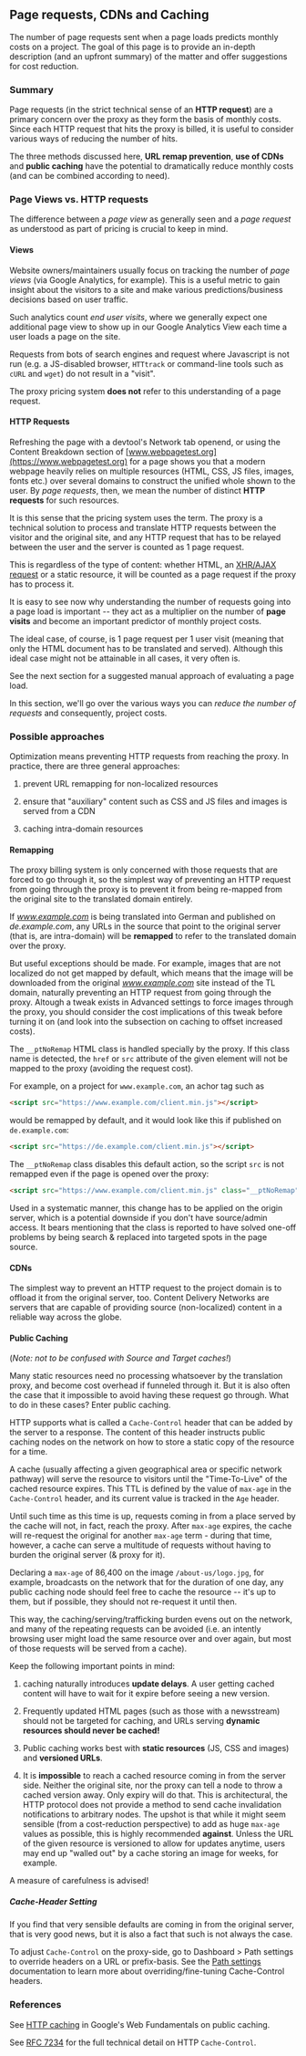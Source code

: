 ## Page requests, CDNs and Caching

The number of page requests sent when a page loads predicts monthly costs on a project. The goal of this page is to provide an in-depth description (and an upfront summary) of the matter and offer suggestions for cost reduction.

### Summary

Page requests (in the strict technical sense of an **HTTP request**) are a primary concern over the proxy as they form the basis of monthly costs. Since each HTTP request that hits the proxy is billed, it is useful to consider various ways of reducing the number of hits.

The three methods discussed here, **URL remap prevention**, **use of CDNs** and **public caching**  have the potential to dramatically reduce monthly costs (and can be combined according to need).

### Page Views vs. HTTP requests

The difference between a *page view* as generally seen and a *page request* as understood as part of pricing is crucial to keep in mind.

#### Views

Website owners/maintainers usually focus on tracking the number of *page views* (via Google Analytics, for example). This is a useful metric to gain insight about the visitors to a site and make various predictions/business decisions based on user traffic.

Such analytics count *end user visits*, where we generally expect one additional page view to show up in our Google Analytics View each time a user loads a page on the site.

Requests from bots of search engines and request where Javascript is not run (e.g. a JS-disabled browser, `HTTtrack` or command-line tools such as `cURL` and `wget`) do not result in a "visit".

The proxy pricing system **does not** refer to this understanding of a page request.

#### HTTP Requests

Refreshing the page with a devtool's Network tab openend, or using the Content Breakdown section of [www.webpagetest.org](https://www.webpagetest.org) for a page shows you that a modern webpage heavily relies on multiple resources (HTML, CSS, JS files, images, fonts etc.) over several domains to construct the unified whole shown to the user. By *page requests*, then, we mean the number of distinct **HTTP requests** for such resources.

It is this sense that the pricing system uses the term. The proxy is a technical solution to process and translate HTTP requests between the visitor and the original site, and any HTTP request that has to be relayed between the user and the server is counted as 1 page request.

This is regardless of the type of content: whether HTML, an [XHR/AJAX request](https://en.wikipedia.org/wiki/Ajax_%28programming%29) or a static resource, it will be counted as a page request if the proxy has to process it.

It is easy to see now why understanding the number of requests going into a page load is important -- they act as a multiplier on the number of **page visits** and become an important predictor of monthly project costs.

The ideal case, of course, is 1 page request per 1 user visit (meaning that only the HTML document has to be translated and served). Although this ideal case might not be attainable in all cases, it very often is.

See the next section for a suggested manual approach of evaluating a page load.

In this section, we'll go over the various ways you can *reduce the number of requests* and consequently, project costs.

### Possible approaches

Optimization means preventing HTTP requests from reaching the proxy. In practice, there are three general approaches:

1. prevent URL remapping for non-localized resources

2. ensure that "auxiliary" content such as CSS and JS files and images is served from a CDN

3. caching intra-domain resources

#### Remapping

The proxy billing system is only concerned with those requests that are forced to go through it, so the simplest way of preventing an HTTP request from going through the proxy is to prevent it from being re-mapped from the original site to the translated domain entirely.

If *www.example.com* is being translated into German and published on *de.example.com*, any URLs in the source that point to the original server (that is, are intra-domain) will be **remapped** to refer to the translated domain over the proxy.

But useful exceptions should be made. For example, images that are not localized do not get mapped by default, which means that the image will be downloaded from the original *www.example.com* site instead of the TL domain, naturally preventing an HTTP request from going through the proxy. Altough a tweak exists in Advanced settings to force images through the proxy, you should consider the cost implications of this tweak before turning it on (and look into the subsection on caching to offset increased costs).

The `__ptNoRemap` HTML class is handled specially by the proxy. If this class name is detected, the `href` or `src` attribute of the given element will not be mapped to the proxy (avoiding the request cost). 

For example, on a project for `www.example.com`, an achor tag such as

``` html
<script src="https://www.example.com/client.min.js"></script>

```
would be remapped by default, and it would look like this if published on `de.example.com`:

``` html
<script src="https://de.example.com/client.min.js"></script>
```

The `__ptNoRemap` class disables this default action, so the script `src` is not remapped even if the page is opened over the proxy:

``` html
<script src="https://www.example.com/client.min.js" class="__ptNoRemap"></script>
```

Used in a systematic manner, this change has to be applied on the origin server, which is a potential downside if you don't have source/admin access. It bears mentioning that the class is reported to have solved one-off problems by being search & replaced into targeted spots in the page source.

#### CDNs

The simplest way to prevent an HTTP request to the project domain is to offload it from the original server, too. Content Delivery Networks are servers that are capable of providing source (non-localized) content in a reliable way across the globe.

#### Public Caching

(_Note: not to be confused with Source and Target caches!_)

Many static resources need no processing whatsoever by the translation proxy, and become cost overhead if funneled through it. But it is also often the case that it impossible to avoid having these request go through. What to do in these cases? Enter public caching.

HTTP supports what is called a `Cache-Control` header that can be added by the server to a response. The content of this header instructs public caching nodes on the network on how to store a static copy of the resource for a time.

A cache (usually affecting a given geographical area or specific network pathway) will serve the resource to visitors until the "Time-To-Live" of the cached resource expires. This TTL is defined by the value of `max-age` in the `Cache-Control` header, and its current value is tracked in the `Age` header.

Until such time as this time is up, requests coming in from a place served by the cache will not, in fact, reach the proxy. After `max-age` expires, the cache will re-request the original for another `max-age` term - during that time, however, a cache can serve a multitude of requests without having to burden the original server (& proxy for it).

Declaring a `max-age` of 86,400 on the image `/about-us/logo.jpg`, for example, broadcasts on the network that for the duration of one day, any public caching node should feel free to cache the resource -- it's up to them, but if possible, they should not re-request it until then.

This way, the caching/serving/trafficking burden evens out on the network, and many of the repeating requests can be avoided (i.e. an intently browsing user might load the same resource over and over again, but most of those requests will be served from a cache).

Keep the following important points in mind:

1. caching naturally introduces **update delays**. A user getting cached content will have to wait for it expire before seeing a new version.

2. Frequently updated HTML pages (such as those with a newsstream) should not be targeted for caching, and URLs serving **dynamic resources should never be cached!**

3. Public caching works best with **static resources** (JS, CSS and images) and **versioned URLs**.

4. It is **impossible** to reach a cached resource coming in from the server side. Neither the original site, nor the proxy can tell a node to throw a cached version away. Only expiry will do that. This is architectural, the HTTP protocol does not provide a method to send cache invalidation notifications to arbitrary nodes. The upshot is that while it might seem sensible (from a cost-reduction perspective) to add as huge `max-age` values as possible, this is highly recommended **against**. Unless the URL of the given resource is versioned to allow for updates anytime, users may end up "walled out" by a cache storing an image for weeks, for example.

A measure of carefulness is advised!

##### Cache-Header Setting

If you find that very sensible defaults are coming in from the original server, that is very good news, but it is also a fact that such is not always the case.

To adjust `Cache-Control` on the proxy-side, go to Dashboard > Path settings to override headers on a URL or prefix-basis. See the [Path settings](../../dashboard/menu/dashboard/pathsettings.html) documentation to learn more about overriding/fine-tuning Cache-Control headers.

### References

See [HTTP caching](https://developers.google.com/web/fundamentals/performance/optimizing-content-efficiency/http-caching) in Google's Web Fundamentals on public caching.

See [RFC 7234](https://tools.ietf.org/html/rfc7234) for the full technical detail on HTTP `Cache-Control`.
